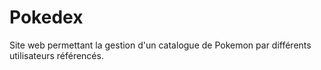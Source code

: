 # Pokedex
Site web permettant la gestion d'un catalogue de Pokemon par différents utilisateurs référencés.
